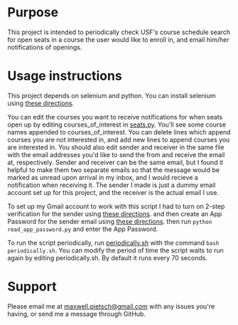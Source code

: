 # Purpose
This project is intended to periodically check USF's course schedule search for open seats in a course the user would like to enroll in, and email him/her notifications of openings.

# Usage instructions
This project depends on selenium and python. You can install selenium using [these directions](http://selenium-python.readthedocs.io/installation.html).

You can edit the courses you want to receive notifications for when seats open up by editing courses_of_interest in [seats.py](seats.py). You'll see some course names appended to courses_of_interest. You can delete lines which append courses you are not interested in, and add new lines to append courses you are interested in. You should also edit sender and receiver in the same file with the email addresses you'd like to send the from and receive the email at, respectively. Sender and receiver can be the same email, but I found it helpful to make them two separate emails so that the message would be marked as unread upon arrival in my inbox, and I would recieve a notification when receiving it. The sender I made is just a dummy email account set up for this project, and the receiver is the actual email I use.

To set up my Gmail account to work with this script I had to turn on 2-step verification for the sender using [these directions](https://support.google.com/accounts/answer/185839 "Google's instructions to set up 2-step verification").
and then create an App Password for the sender email using [these directions](https://support.google.com/accounts/answer/185834#ASPs "Google's instructions to set up an App Password").
then run `python read_app_password.py` and enter the App Password.

To run the script periodically, run [periodically.sh](periodically.sh) with the command `bash periodically.sh`. You can modify the period of time the script waits to run again by editing periodically.sh. By default it runs every 70 seconds.

# Support
Please email me at maxwell.pietsch@gmail.com with any issues you're having, or send me a message through GitHub.

